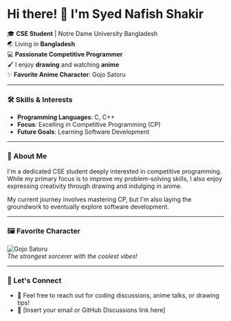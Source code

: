 # Hi there! 👋 I'm Syed Nafish Shakir  

🎓 **CSE Student** | Notre Dame University Bangladesh  
🌏 Living in **Bangladesh**  
💻 **Passionate Competitive Programmer**  
🖌️ I enjoy **drawing** and watching **anime**  
✨ **Favorite Anime Character**: Gojo Satoru  

---

### 🛠️ Skills & Interests  
- **Programming Languages**: C, C++  
- **Focus**: Excelling in Competitive Programming (CP)  
- **Future Goals**: Learning Software Development  

---

### 📌 About Me  
I'm a dedicated CSE student deeply interested in competitive programming. While my primary focus is to improve my problem-solving skills, I also enjoy expressing creativity through drawing and indulging in anime.  

My current journey involves mastering CP, but I'm also laying the groundwork to eventually explore software development.  

---

### 🖼️ Favorite Character  
![Gojo Satoru](https://media.giphy.com/media/jUwpNzg9IcyrK/giphy.gif)  
*The strongest sorcerer with the coolest vibes!*  

---

### 🌱 Let's Connect  
- 💬 Feel free to reach out for coding discussions, anime talks, or drawing tips!  
- 📩 [Insert your email or GitHub Discussions link here]  
